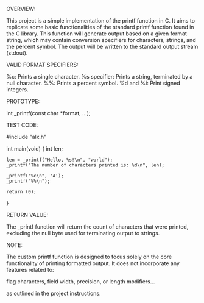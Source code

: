 OVERVIEW:

This project is a simple implementation of the printf function in C.
It aims to replicate some basic functionalities of the standard printf function found in the C library.
This function will generate output based on a given format string, which may contain conversion specifiers for characters, strings, and the percent symbol.
The output will be written to the standard output stream (stdout).

VALID FORMAT SPECIFIERS:

%c: Prints a single character.
%s specifier: Prints a string, terminated by a null character.
%%: Prints a percent symbol.
%d and %i: Print signed integers.

PROTOTYPE:

int _printf(const char *format, ...);

TEST CODE:

#include "alx.h"

int main(void)
{
    int len;

    len = _printf("Hello, %s!\n", "world");
    _printf("The number of characters printed is: %d\n", len);

    _printf("%c\n", 'A');
    _printf("%%\n");
    
    return (0);
}

RETURN VALUE:

The _printf function will return the count of characters that were printed,
excluding the null byte used for terminating output to strings.

NOTE:

The custom printf function is designed to focus solely on the core functionality of printing formatted output.
It does not incorporate any features related to:

flag characters,
field width,
precision,
or length modifiers...

as outlined in the project instructions.
